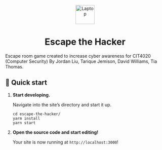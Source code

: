 <p align="center">
    <img alt="Laptop" src="https://emojipedia-us.s3.dualstack.us-west-1.amazonaws.com/thumbs/120/apple/237/personal-computer_1f4bb.png" width="60" />
</p>
<h1 align="center">
Escape the Hacker
</h1>


Escape room game created to increase cyber awareness for CIT4020 (Computer Security) By Jordan Liu, Tarique Jemison, David Williams, Tia Thomas.

## 🚀 Quick start

1.  **Start developing.**

    Navigate into the site’s directory and start it up.

    ```shell
    cd escape-the-hacker/
    yarm install
    yarn start
    ```

1.  **Open the source code and start editing!**

    Your site is now running at `http://localhost:3000`!



